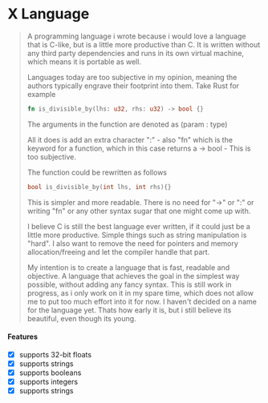 # X Language

> A programming language i wrote because i would love a language that is C-like, but is a little more productive than C. It is written without any third party dependencies and runs in its own virtual machine, which means it is portable as well. 
>
> Languages today are too subjective in my opinion, meaning the authors typically engrave their footprint into them. 
> Take Rust for example
> ```Rust 
> fn is_divisible_by(lhs: u32, rhs: u32) -> bool {}
> ```
> The arguments in the function are denoted as (param : type)
> 
> All it does is add an extra character ":" - also "fn" which is the keyword for a function, which in this case returns a -> bool - This is too subjective. 
> 
> The function could be rewritten as follows
> ```C
> bool is_divisible_by(int lhs, int rhs){}
> ``` 
> This is simpler and more readable. There is no need for "->" or ":" or writing "fn" or any other syntax sugar that one might come up with.
> 
> I believe C is still the best language ever written, if it could just be a little more productive. Simple things such as string manipulation is "hard". I also want to remove the need for pointers and memory allocation/freeing and let the compiler handle that part.
>
> My intention is to create a language that is fast, readable and objective. A language that achieves the goal in the simplest way possible, without adding any fancy syntax.
> This is still work in progress, as i only work on it in my spare time, which does not allow me to put too much effort into it for now. I haven't decided on a name for the language yet. Thats how early it is, but i still believe its beautiful, even though its young. 

#### Features 
- [X] supports 32-bit floats
- [X] supports strings 
- [X] supports booleans
- [X] supports integers 
- [X] supports strings 
